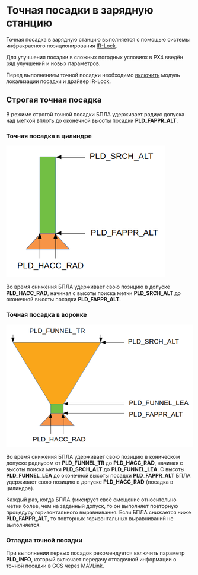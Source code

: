 # Точная посадки в зарядную станцию

Точная посадка в зарядную станцию выполняется с помощью системы инфракрасного позиционирования [IR-Lock](https://irlock.com/).

Для улучшения посадки в сложных погодных условиях в PX4 введён ряд улучшений и новых параметров.

Перед выполнением точной посадки необходимо [включить](mavlink_uav_param_ltest_en.md) модуль локализации посадки и драйвер IR-Lock.

## Строгая точная посадка

В режиме строгой точной посадки БПЛА удерживает  радиус допуска над меткой вплоть до оконечной высоты посадки **PLD_FAPPR_ALT**.

### Точная посадка в цилиндре

![Точная посадка в цилиндре](img/strict_precland_tube.png)

Во время снижения БПЛА удерживает свою позицию в допуске **PLD_HACC_RAD**, начиная с высоты поиска метки **PLD_SRCH_ALT** до оконечной высоты посадки **PLD_FAPPR_ALT**.

### Точная посадка в воронке

![Точная посадка в воронке](img/strict_precland_funnel.png)

Во время снижения БПЛА удерживает свою позицию в коническом допуске радиусом от **PLD_FUNNEL_TR** до **PLD_HACC_RAD**, начиная с высоты поиска метки **PLD_SRCH_ALT** до **PLD_FUNNEL_LEA**. С высоты **PLD_FUNNEL_LEA** до оконечной высоты посадки **PLD_FAPPR_ALT** БПЛА удерживает свою позицию в допуске **PLD_HACC_RAD** (посадка в цилиндре).

Каждый раз, когда БПЛА фиксирует своё смещение относительно метки более, чем на заданный допуск, то он выполняет повторную процедуру горизонтального выравнивания. Если БПЛА снижается ниже **PLD_FAPPR_ALT**, то повторных горизонтальных выравниваний не выполняется.

### Отладка точной посадки

При выполнении первых посадок рекомендуется включить параметр **PLD_INFO**, который включает передачу отладочной информации о точной посадки в GCS через MAVLink.